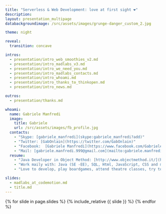 ```yaml
---
title: "Serverless & Web Development: love at first sight ❤"
description:
layout: presentation_multipage
databackgroundimage: /src/assets/images/grunge-danger_custom_2.jpg

theme: night

reveal:
  transition: concave

intros:
  - presentation/intro_web_smoothies_v2.md
  - presentation/intro_madlabs_v3.md
  - presentation/intro_we_need_you.md
  - presentation/intro_madlabs_contacts.md  
  - presentation/intro_whoami.md
  - presentation/intro_thanks_to_thinkopen.md
  - presentation/intro_news.md

outros:
  - presentation/thanks.md

whoami:
  name: Gabriele Manfredi
  image:
    title: Gabriele
    url: /src/assets/images/fb_profile.jpg
  contacts:
    - "Skype: [gabriele_manfredi](skype:gabriele_manfredi?add)"
    - "Twitter: [GabOnlain](https://twitter.com/GabOnlain)"
    - "Facebook:  [Gabriele Manfredi](https://www.facebook.com/Gabriele.Manfredi.999/)"
    - "Mail: [gabriele.manfredi.999@gmail.com](mailto:gabriele.manfredi.999@gmail.com)"
  resume:
    - "Java Developer in Object Method: [http://www.objectmethod.it/](http://www.objectmethod.it/)"
    - "Work maily with: Java (SE -EE), SQL, Html, JavaScript, CSS and more..."
    - "Love to develop, play boardgames, attend theatre classes, try to take photos & learning new things"

slides:
  - madlabs_at_codemotion.md
  - title.md
---
```


{% for slide in page.slides %}
  {% include_relative {{ slide }} %}
{% endfor %}

